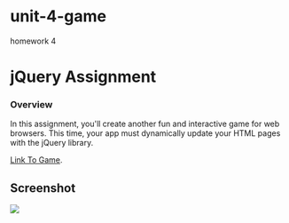 # unit-4-game
homework 4
# jQuery Assignment

### Overview

In this assignment, you'll create another fun and interactive game for web browsers. This time, your app must dynamically update your HTML pages with the jQuery library.



 [Link To Game](https://linag94.github.io/unit-4-game/).

## Screenshot

![](https://i.ibb.co/XWq9m2f/Screenshot-7.png)
